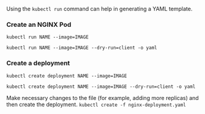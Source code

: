 Using the `kubectl run` command can help in generating a YAML template.

### Create an NGINX Pod

```
kubectl run NAME --image=IMAGE

kubectl run NAME --image=IMAGE --dry-run=client -o yaml
```

### Create a deployment
```
kubectl create deployment NAME --image=IMAGE

kubectl create deployment NAME --image=IMAGE --dry-run=client -o yaml
```

Make necessary changes to the file (for example, adding more replicas) and then create the deployment. `kubectl create -f nginx-deployment.yaml`
